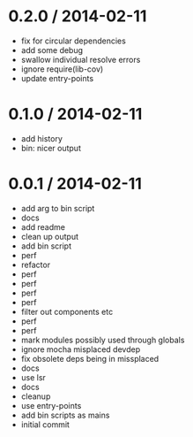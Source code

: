 
0.2.0 / 2014-02-11 
==================

 * fix for circular dependencies
 * add some debug
 * swallow individual resolve errors
 * ignore require(lib-cov)
 * update entry-points

0.1.0 / 2014-02-11 
==================

 * add history
 * bin: nicer output

0.0.1 / 2014-02-11 
==================

 * add arg to bin script
 * docs
 * add readme
 * clean up output
 * add bin script
 * perf
 * refactor
 * perf
 * perf
 * perf
 * perf
 * filter out components etc
 * perf
 * perf
 * mark modules possibly used through globals
 * ignore mocha misplaced devdep
 * fix obsolete deps being in missplaced
 * docs
 * use lsr
 * docs
 * cleanup
 * use entry-points
 * add bin scripts as mains
 * initial commit
